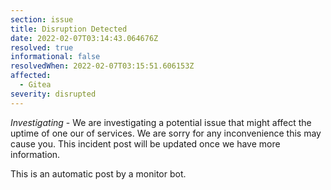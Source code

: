 ```yaml
---
section: issue
title: Disruption Detected
date: 2022-02-07T03:14:43.064676Z
resolved: true
informational: false
resolvedWhen: 2022-02-07T03:15:51.606153Z
affected:
  - Gitea
severity: disrupted
---
```

*Investigating* - We are investigating a potential issue that might affect the uptime of one our of services. We are sorry for any inconvenience this may cause you. This incident post will be updated once we have more information.

This is an automatic post by a monitor bot.
        